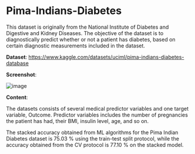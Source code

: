 # Pima-Indians-Diabetes
This dataset is originally from the National Institute of Diabetes and Digestive and Kidney Diseases. The objective of the dataset is to diagnostically predict whether or not a patient has diabetes, based on certain diagnostic measurements included in the dataset. 

**Dataset**: https://www.kaggle.com/datasets/uciml/pima-indians-diabetes-database

**Screenshot**:

![image](https://github.com/user-attachments/assets/72278f2a-6255-4a7f-865a-28ea7766fd1b)

**Content**:

The datasets consists of several medical predictor variables and one target variable, Outcome. Predictor variables includes the number of pregnancies the patient has had, their BMI, insulin level, age, and so on.

The stacked accuracy obtained from ML algorithms for the Pima Indian Diabetes dataset is 75.03 % using the train-test split protocol, while the accuracy obtained from the CV protocol is 77.10 % on the stacked model. 
